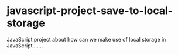 # javascript-project-save-to-local-storage
JavaScript project about how can we make use of local storage in JavaScript.......
